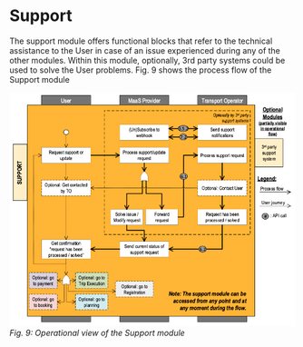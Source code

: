 
# Support

The support module offers functional blocks that refer to the technical assistance to the User in case of an issue experienced during any of the other modules. Within this module, optionally, 3rd party systems could be used to solve the User problems. Fig. 9 shows the process flow of the Support module

![Operational view of the support module](https://github.com/TOMP-WG/website/blob/master/wiki/images/Wiki_F9_Support_module.png?raw=true)  
_Fig. 9: Operational view of the Support module_